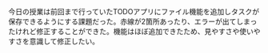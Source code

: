 今日の授業は前回まで行っていたTODOアプリにファイル機能を追加しタスクが保存できるようにする課題だった。赤線が2箇所あったり、エラーが出てしまったけれど修正することができた。機能はほぼ追加できたため、見やすさや使いやすさを意識して修正したい。